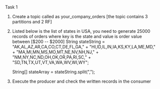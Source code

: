 
Task 1
  1.  Create a topic called as your_company_orders [the topic contains 3 partitions and 2 RF]
  2.  Listed below is the list of states in USA, you need to generate 25000 records of orders where key is the state and value is order value between [$200 -- $2000]
       String stateString =
				"AK,AL,AZ,AR,CA,CO,CT,DE,FL,GA," +
						"HI,ID,IL,IN,IA,KS,KY,LA,ME,MD," +
						"MA,MI,MN,MS,MO,MT,NE,NV,NH,NJ," +
						"NM,NY,NC,ND,OH,OK,OR,PA,RI,SC," +
						"SD,TN,TX,UT,VT,VA,WA,WV,WI,WY";
      
		String[] stateArray = stateString.split(",");

  3.  Execute the producer and check the written records in the consumer 
